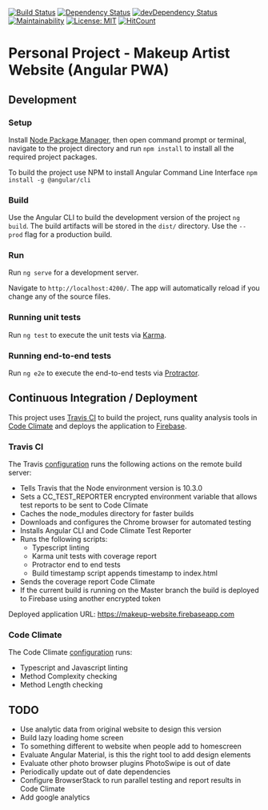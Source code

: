 [![Build Status](https://travis-ci.org/AlexBrownX/makeup-pwa.svg?branch=master)](https://travis-ci.org/AlexBrownX/makeup-pwa)
[![Dependency Status](https://img.shields.io/david/AlexBrownX/makeup-pwa.svg?style=flat-square)](https://david-dm.org/AlexBrownX/makeup-pwa)
[![devDependency Status](https://img.shields.io/david/dev/AlexBrownX/makeup-pwa.svg?style=flat-square)](https://david-dm.org/AlexBrownX/makeup-pwa#info=devDependencies)
[![Maintainability](https://api.codeclimate.com/v1/badges/db237c25bc3b5424d02b/maintainability)](https://codeclimate.com/github/AlexBrownX/makeup-pwa/maintainability)
[![License: MIT](https://img.shields.io/badge/License-MIT-yellow.svg)](./LICENSE)
[![HitCount](http://hits.dwyl.io/AlexBrownX/AlexBrownX/makeup-pwa.svg)](http://hits.dwyl.io/AlexBrownX/AlexBrownX/makeup-pwa)

# Personal Project - Makeup Artist Website (Angular PWA)

## Development

### Setup

Install [Node Package Manager](https://www.npmjs.com/get-npm), then open command prompt or terminal, navigate to the project directory and run `npm install` to install all the required project packages.

To build the project use NPM to install Angular Command Line Interface `npm install -g @angular/cli`

### Build

Use the Angular CLI to build the development version of the project `ng build`. The build artifacts will be stored in the `dist/` directory. Use the `--prod` flag for a production build.

### Run

Run `ng serve` for a development server.

Navigate to `http://localhost:4200/`. The app will automatically reload if you change any of the source files.

### Running unit tests

Run `ng test` to execute the unit tests via [Karma](https://karma-runner.github.io).

### Running end-to-end tests

Run `ng e2e` to execute the end-to-end tests via [Protractor](http://www.protractortest.org/).

## Continuous Integration / Deployment

This project uses [Travis CI](https://travis-ci.org/) to build the project, runs quality analysis tools in [Code Climate](https://codeclimate.com/) and deploys the application to [Firebase](https://firebase.google.com/).

### Travis CI

The Travis [configuration](./.travis.yml) runs the following actions on the remote build server:

* Tells Travis that the Node environment version is 10.3.0
* Sets a CC_TEST_REPORTER encrypted environment variable that allows test reports to be sent to Code Climate
* Caches the node_modules directory for faster builds
* Downloads and configures the Chrome browser for automated testing
* Installs Angular CLI and Code Climate Test Reporter
* Runs the following scripts:
  * Typescript linting
  * Karma unit tests with coverage report
  * Protractor end to end tests
  * Build timestamp script appends timestamp to index.html
* Sends the coverage report Code Climate
* If the current build is running on the Master branch the build is deployed to Firebase using another encrypted token

Deployed application URL: https://makeup-website.firebaseapp.com

### Code Climate 

The Code Climate [configuration](./.codeclimate.yml) runs:

* Typescript and Javascript linting
* Method Complexity checking
* Method Length checking

## TODO

* Use analytic data from original website to design this version
* Build lazy loading home screen
* To something different to website when people add to homescreen
* Evaluate Angular Material, is this the right tool to add design elements
* Evaluate other photo browser plugins PhotoSwipe is out of date
* Periodically update out of date dependencies
* Configure BrowserStack to run parallel testing and report results in Code Climate 
* Add google analytics

